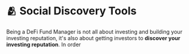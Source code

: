 # 🫂 Social Discovery Tools

Being a DeFi Fund Manager is not all about investing and building your investing reputation, it's also about getting investors to **discover your investing reputation**. In order
